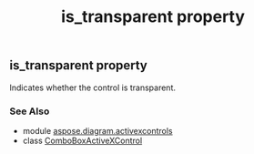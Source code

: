 ﻿---
title: is_transparent property
second_title: Aspose.Diagram for Python via .NET API References
description: 
type: docs
weight: 220
url: /python-net/aspose.diagram.activexcontrols/comboboxactivexcontrol/is_transparent/
is_root: false
---

## is_transparent property


Indicates whether the control is transparent.

### See Also
* module [aspose.diagram.activexcontrols](../../)
* class [ComboBoxActiveXControl](/diagram/python-net/aspose.diagram.activexcontrols/comboboxactivexcontrol)
